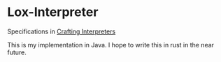 # Lox-Interpreter
Specifications in [Crafting Interpreters](https://craftinginterpreters.com/)

This is my implementation in Java. I hope to write this in rust in the near future.     